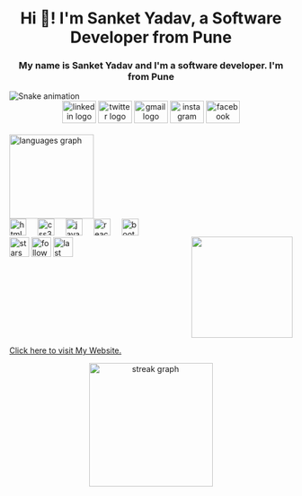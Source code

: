 <h1 align="center">Hi 👋! I'm Sanket Yadav, a Software Developer from Pune </h1>

<h3 align="center">My name is Sanket Yadav and I'm a software developer. I'm from Pune</h3>

<img src="https://raw.githubusercontent.com/Sutil/Sutil/2b2fad3bf54522bb30c8c170591fc68ff51b69e6/github-contribution-grid-snake2.svg" alt="Snake animation" />

<br>
<div align="center">
<a href="https://www.linkedin.com/in/prathamesh-vattamwar-483529227/"><img src="https://raw.githubusercontent.com/maurodesouza/profile-readme-generator/master/src/assets/icons/social/linkedin/default.svg" width="60" height="40" alt="linkedin logo"  /></a>
<a href="https://twitter.com/prathameshv24"><img src="https://raw.githubusercontent.com/maurodesouza/profile-readme-generator/master/src/assets/icons/social/twitter/default.svg" width="60" height="40" alt="twitter logo"  /></a>
<a href="mailto:prathamesh.vattamwar24@gmail.com"><img src="https://raw.githubusercontent.com/maurodesouza/profile-readme-generator/master/src/assets/icons/social/gmail/default.svg" width="60" height="40" alt="gmail logo"  /></a>
<a href="https://www.instagram.com/prathameshpv24/"><img src="https://raw.githubusercontent.com/maurodesouza/profile-readme-generator/master/src/assets/icons/social/instagram/default.svg" width="60" height="40" alt="instagram logo"  /></a>
<a href="https://www.facebook.com/prathamesh.vattamwar.7/"><img src="https://raw.githubusercontent.com/maurodesouza/profile-readme-generator/master/src/assets/icons/social/facebook/default.svg" width="60" height="40" alt="facebook logo"  /></a>
</div>

<br>

<div align="left" >

  <img src="https://github-readme-stats.vercel.app/api/top-langs?username=sanketvyadav&locale=en&hide_title=true&layout=compact&card_width=320&langs_count=4&theme=dracula&hide_border=true" height="150" alt="languages graph"  />
</div>

<img align="right" height="180" style="margin-top:32px; " src="https://media.tenor.com/rePDfDWO3XoAAAAd/hacking.gif"  />

<div align="left">
  <img src="https://cdn.jsdelivr.net/gh/devicons/devicon/icons/html5/html5-original.svg" height="30" alt="html5 logo"  />
  <img width="12" />
  <img src="https://cdn.jsdelivr.net/gh/devicons/devicon/icons/css3/css3-original.svg" height="30" alt="css3 logo"  />
  <img width="12" />
  <img src="https://cdn.jsdelivr.net/gh/devicons/devicon/icons/javascript/javascript-original.svg" height="30" alt="javascript logo"  />
  <img width="12" />
  <img src="https://cdn.jsdelivr.net/gh/devicons/devicon/icons/react/react-original.svg" height="30" alt="react logo"  />
  <img width="12" />
  <img src="https://cdn.jsdelivr.net/gh/devicons/devicon/icons/bootstrap/bootstrap-plain.svg" height="30" alt="bootstrap logo"  />
  <img width="12" />
<!--   <img src="https://imgs.search.brave.com/W9CbFyxwjuZCstu49xt6tccC5kk1TtWTumoZ_-X-XRU/rs:fit:860:0:0/g:ce/aHR0cHM6Ly9jZG4u/d29ybGR2ZWN0b3Js/b2dvLmNvbS9sb2dv/cy90YWlsd2luZC1j/c3MtMi5zdmc.svg" height="28" alt="tailwind logo"  /> -->
</div>

<div align="left">
  <img src="https://img.shields.io/github/stars/sanketvyadav?label=Total%20Stars&style=for-the-badge" height="35" alt="stars"  />
  <img src="https://img.shields.io/github/followers/sanketvyadav?label=Followers&style=for-the-badge" height="35" alt="followers"  />
  <img src="https://img.shields.io/github/last-commit/sanketvyadav/sanketvyadav?label=Last%20Commit&style=for-the-badge" height="35" alt="last commit"/>
</div>



<br clear="both">

<a href="https://sanketvyadav.github.io/amr/" target="_blank">Click here to visit My Website. </a>









<div align="center">
  <img src="https://streak-stats.demolab.com?user=sanketvyadav&locale=en&mode=daily&theme=dark&hide_border=false&border_radius=5&order=3" height="220" alt="streak graph"  />
</div>

